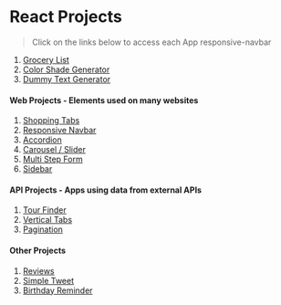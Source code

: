 # React Projects

> Click on the links below to access each App
> responsive-navbar

1. [Grocery List](https://aman-maharshi.github.io/react-js-projects/shopping-list/build/)
1. [Color Shade Generator](https://aman-maharshi.github.io/react-js-projects/color-generator/build/)
1. [Dummy Text Generator](https://aman-maharshi.github.io/react-js-projects/dummy-text-generator/build/)

#### Web Projects - Elements used on many websites

1. [Shopping Tabs](https://aman-maharshi.github.io/react-js-projects/tabs/build/)
1. [Responsive Navbar](https://aman-maharshi.github.io/react-js-projects/responsive-navbar/build/)
1. [Accordion](https://aman-maharshi.github.io/react-js-projects/accordion/build/)
1. [Carousel / Slider](https://aman-maharshi.github.io/react-js-projects/carousel-slider/build/)
1. [Multi Step Form](https://aman-maharshi.github.io/react-js-projects/multi-step-form/build/)
1. [Sidebar](https://aman-maharshi.github.io/react-js-projects/sidebar-nav-menu/build/)

#### API Projects - Apps using data from external APIs

1. [Tour Finder](https://aman-maharshi.github.io/react-js-projects/tours/build/)
1. [Vertical Tabs](https://aman-maharshi.github.io/react-js-projects/vertical-tabs/build/)
1. [Pagination](https://aman-maharshi.github.io/react-js-projects/pagination/build/)

#### Other Projects

1. [Reviews](https://aman-maharshi.github.io/react-js-projects/review-slider/build/)
1. [Simple Tweet](https://aman-maharshi.github.io/react-js-projects/tweet/build/)
1. [Birthday Reminder](https://aman-maharshi.github.io/react-js-projects/birthday-reminder/build/)
